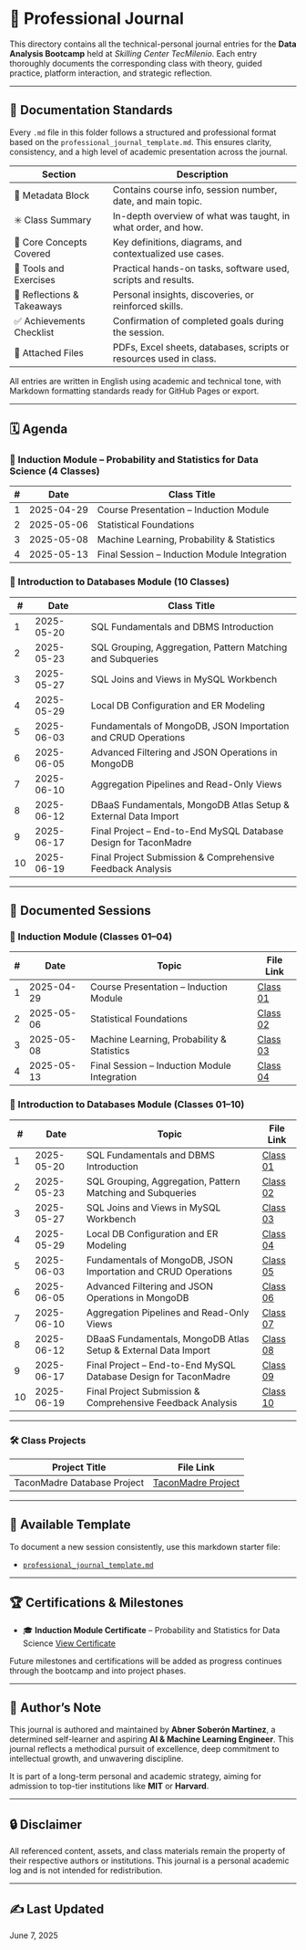 # 📓 Professional Journal

This directory contains all the technical-personal journal entries for the **Data Analysis Bootcamp** held at *Skilling Center TecMilenio*. Each entry thoroughly documents the corresponding class with theory, guided practice, platform interaction, and strategic reflection.

---

## 📘 Documentation Standards

Every `.md` file in this folder follows a structured and professional format based on the `professional_journal_template.md`. This ensures clarity, consistency, and a high level of academic presentation across the journal.

| Section                    | Description                                                        |
| -------------------------- | ------------------------------------------------------------------ |
| 🧠 Metadata Block          | Contains course info, session number, date, and main topic.        |
| ✳️ Class Summary           | In-depth overview of what was taught, in what order, and how.      |
| 🔶 Core Concepts Covered   | Key definitions, diagrams, and contextualized use cases.           |
| 🧪 Tools and Exercises     | Practical hands-on tasks, software used, scripts and results.      |
| 🛁 Reflections & Takeaways | Personal insights, discoveries, or reinforced skills.              |
| ✅ Achievements Checklist   | Confirmation of completed goals during the session.                |
| 📌 Attached Files          | PDFs, Excel sheets, databases, scripts or resources used in class. |

All entries are written in English using academic and technical tone, with Markdown formatting standards ready for GitHub Pages or export.

---

## 🗓️ Agenda

### 🎯 Induction Module – Probability and Statistics for Data Science (4 Classes)

| # | Date       | Class Title                                  |
| - | ---------- | -------------------------------------------- |
| 1 | 2025-04-29 | Course Presentation – Induction Module       |
| 2 | 2025-05-06 | Statistical Foundations                      |
| 3 | 2025-05-08 | Machine Learning, Probability & Statistics   |
| 4 | 2025-05-13 | Final Session – Induction Module Integration |

### 🧩 Introduction to Databases Module (10 Classes)

| #  | Date       | Class Title                                                     |
| -- | ---------- | --------------------------------------------------------------- |
| 1  | 2025-05-20 | SQL Fundamentals and DBMS Introduction                          |
| 2  | 2025-05-23 | SQL Grouping, Aggregation, Pattern Matching and Subqueries      |
| 3  | 2025-05-27 | SQL Joins and Views in MySQL Workbench                          |
| 4  | 2025-05-29 | Local DB Configuration and ER Modeling                          |
| 5  | 2025-06-03 | Fundamentals of MongoDB, JSON Importation and CRUD Operations   |
| 6  | 2025-06-05 | Advanced Filtering and JSON Operations in MongoDB               |
| 7  | 2025-06-10 | Aggregation Pipelines and Read-Only Views                       |
| 8  | 2025-06-12 | DBaaS Fundamentals, MongoDB Atlas Setup & External Data Import  |
| 9  | 2025-06-17 | Final Project – End-to-End MySQL Database Design for TaconMadre |
| 10 | 2025-06-19 | Final Project Submission & Comprehensive Feedback Analysis      |

---

## 📄 Documented Sessions

### 🎯 Induction Module (Classes 01–04)

| # | Date       | Topic                                        | File Link                                                  |
| - | ---------- | -------------------------------------------- | ---------------------------------------------------------- |
| 1 | 2025-04-29 | Course Presentation – Induction Module       | [Class 01](./2025-04-29_Data_Analysis_Bootcamp_Class01.md) |
| 2 | 2025-05-06 | Statistical Foundations                      | [Class 02](./2025-05-06_Data_Analysis_Bootcamp_Class02.md) |
| 3 | 2025-05-08 | Machine Learning, Probability & Statistics   | [Class 03](./2025-05-08_Data_Analysis_Bootcamp_Class03.md) |
| 4 | 2025-05-13 | Final Session – Induction Module Integration | [Class 04](./2025-05-13_Data_Analysis_Bootcamp_Class04.md) |

### 🧩 Introduction to Databases Module (Classes 01–10)

| #  | Date       | Topic                                                           | File Link                                                  |
| -- | ---------- | --------------------------------------------------------------- | ---------------------------------------------------------- |
| 1  | 2025-05-20 | SQL Fundamentals and DBMS Introduction                          | [Class 01](./2025-05-20_Data_Analysis_Bootcamp_Class05.md) |
| 2  | 2025-05-23 | SQL Grouping, Aggregation, Pattern Matching and Subqueries      | [Class 02](./2025-05-23_Data_Analysis_Bootcamp_Class06.md) |
| 3  | 2025-05-27 | SQL Joins and Views in MySQL Workbench                          | [Class 03](./2025-05-27_Data_Analysis_Bootcamp_Class07.md) |
| 4  | 2025-05-29 | Local DB Configuration and ER Modeling                          | [Class 04](./2025-05-29_Data_Analysis_Bootcamp_Class08.md) |
| 5  | 2025-06-03 | Fundamentals of MongoDB, JSON Importation and CRUD Operations   | [Class 05](./2025-06-03_Data_Analysis_Bootcamp_Class09.md) |
| 6  | 2025-06-05 | Advanced Filtering and JSON Operations in MongoDB               | [Class 06](./2025-06-05_Data_Analysis_Bootcamp_Class10.md) |
| 7  | 2025-06-10 | Aggregation Pipelines and Read-Only Views                       | [Class 07](./2025-06-10_Data_Analysis_Bootcamp_Class11.md) |
| 8  | 2025-06-12 | DBaaS Fundamentals, MongoDB Atlas Setup & External Data Import  | [Class 08](./2025-06-12_Data_Analysis_Bootcamp_Class12.md) |
| 9  | 2025-06-17 | Final Project – End-to-End MySQL Database Design for TaconMadre | [Class 09](./2025-06-17_Data_Analysis_Bootcamp_Class13.md) |
| 10 | 2025-06-19 | Final Project Submission & Comprehensive Feedback Analysis      | [Class 10](./2025-06-19_Data_Analysis_Bootcamp_Class14.md) |

---

### 🛠️ Class Projects

| Project Title               | File Link                                                                 |
| --------------------------- | -------------------------------------------------------------------------- |
| TaconMadre Database Project | [TaconMadre Project](https://github.com/Absomz/first-data-insights/tree/main/course-projects/databases/TaconMadre) |

---

## 📁 Available Template

To document a new session consistently, use this markdown starter file:

* [`professional_journal_template.md`](./professional_journal_template.md)

---

## 🏆 Certifications & Milestones

* 🎓 **Induction Module Certificate** – Probability and Statistics for Data Science
  [View Certificate](./certificates/2025-05_Induction_Certificate_Probability_and_Statistics_for_Data_Science_Abner_Soberon.pdf)

Future milestones and certifications will be added as progress continues through the bootcamp and into project phases.

---

## 🧠 Author’s Note

This journal is authored and maintained by **Abner Soberón Martínez**, a determined self-learner and aspiring **AI & Machine Learning Engineer**. This journal reflects a methodical pursuit of excellence, deep commitment to intellectual growth, and unwavering discipline.

It is part of a long-term personal and academic strategy, aiming for admission to top-tier institutions like **MIT** or **Harvard**.

---

## 🔒 Disclaimer

All referenced content, assets, and class materials remain the property of their respective authors or institutions. This journal is a personal academic log and is not intended for redistribution.

---

## ✍️ Last Updated

June 7, 2025
